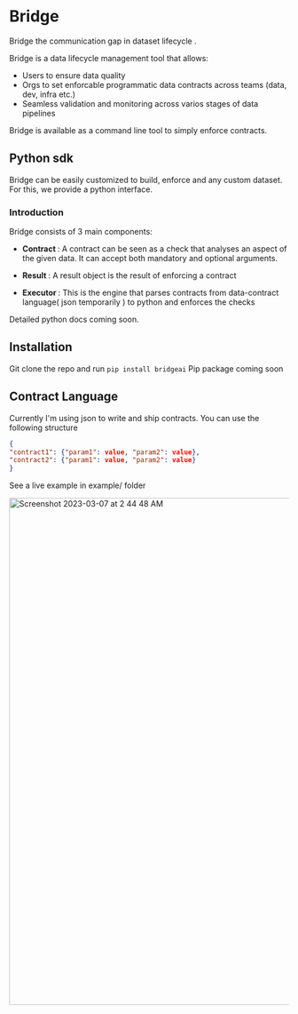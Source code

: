 # Bridge
Bridge the communication gap in dataset lifecycle .

Bridge is a data lifecycle management tool that allows:
* Users to ensure data quality
* Orgs to set enforcable programmatic data contracts across teams (data, dev, infra etc.)
* Seamless validation and monitoring across varios stages of data pipelines

Bridge is available as a command line tool to simply enforce contracts. 

## Python sdk
Bridge can be easily customized to build, enforce and any custom dataset. For this, we provide a python interface.

### Introduction
Bridge consists of 3 main components:
* <b> Contract </b>: A contract can be seen as a check that analyses an aspect of the given data. It can accept both mandatory and optional arguments. 

* <b> Result </b>: A result object is the result of enforcing a contract

* <b> Executor </b>: This is the engine that parses contracts from data-contract language( json temporarily ) to python and enforces the checks

Detailed python docs coming soon.

## Installation
Git clone the repo and run `pip install bridgeai`
Pip package coming soon

## Contract Language
Currently I'm using json to write and ship contracts. You can use the following structure

```json
{
"contract1": {"param1": value, "param2": value},
"contract2": {"param1": value, "param2": value}
}
```
See a live example in example/ folder

<img width="913" alt="Screenshot 2023-03-07 at 2 44 48 AM" src="https://user-images.githubusercontent.com/15766192/223232651-69d2ac69-3b5c-4fcc-87e8-d69be52bb3ee.png">


